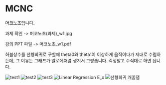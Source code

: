 # MCNC
머코노초입니다.

과제 확인 -> 머코노초(과제)_w1.jpg

강의 PPT 파일 -> 머코노초_w1.pdf



허블상수를 선형회귀로 구할때 theta0와 theta1이 이상하게 움직이다가 제대로 수렴하는데, 그 이유는 그래프가 알로에처럼 생겨서 그렇습니다. 걱정말고 수식대로 하면 됩니다.

![test1](https://user-images.githubusercontent.com/46434398/61181063-ca6ebb00-a65b-11e9-8b9e-345c42abbb8b.png)
![test2](https://user-images.githubusercontent.com/46434398/61181067-d8244080-a65b-11e9-97a7-fc091015cd2a.png)
![test3](https://user-images.githubusercontent.com/46434398/61181070-e07c7b80-a65b-11e9-91d2-d51fb46dead7.png)
![Linear Regression E_x](https://user-images.githubusercontent.com/46434398/61181071-e6725c80-a65b-11e9-8276-3f584fea2a7d.png)
![선형회귀 개꿀잼](https://user-images.githubusercontent.com/46434398/61370010-656dcc00-a8cc-11e9-9f29-1466ffa860ea.png)
